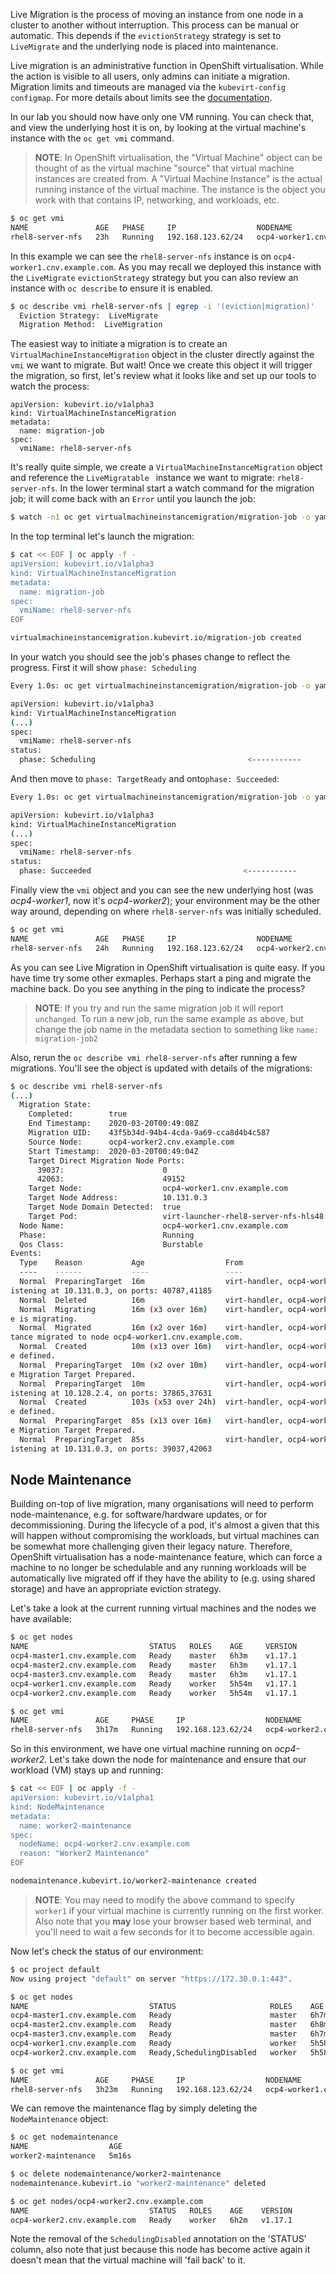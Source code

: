 Live Migration is the process of moving an instance from one node in a cluster to another without interruption. This process can be manual or automatic. This depends if the `evictionStrategy` strategy is set to `LiveMigrate` and the underlying node is placed into maintenance. 

Live migration is an administrative function in OpenShift virtualisation. While the action is visible to all users, only admins can initiate a migration. Migration limits and timeouts are managed via the `kubevirt-config` `configmap`. For more details about limits see the [documentation](https://access.redhat.com/documentation/en-us/openshift_container_platform/4.3/html-single/container-native_virtualization/index#cnv-live-migration-limits-ref_cnv-live-migration-limits).

In our lab you should now have only one VM running. You can check that, and view the underlying host it is on, by looking at the virtual machine's instance with the `oc get vmi` command.

> **NOTE**: In OpenShift virtualisation, the "Virtual Machine" object can be thought of as the virtual machine "source" that virtual machine instances are created from. A "Virtual Machine Instance" is the actual running instance of the virtual machine. The instance is the object you work with that contains IP, networking, and workloads, etc. 

~~~bash
$ oc get vmi
NAME               AGE   PHASE     IP                  NODENAME
rhel8-server-nfs   23h   Running   192.168.123.62/24   ocp4-worker1.cnv.example.com
~~~

In this example we can see the `rhel8-server-nfs` instance is on `ocp4-worker1.cnv.example.com`. As you may recall we deployed this instance with the `LiveMigrate` `evictionStrategy` strategy but you can also review an instance with `oc describe` to ensure it is enabled.

~~~bash
$ oc describe vmi rhel8-server-nfs | egrep -i '(eviction|migration)'
  Eviction Strategy:  LiveMigrate
  Migration Method:  LiveMigration
~~~

The easiest way to initiate a migration is to create an `VirtualMachineInstanceMigration` object in the cluster directly against the `vmi` we want to migrate. But wait! Once we create this object it will trigger the migration, so first, let's review what it looks like and set up our tools to watch the process:

~~~
apiVersion: kubevirt.io/v1alpha3
kind: VirtualMachineInstanceMigration
metadata:
  name: migration-job
spec:
  vmiName: rhel8-server-nfs
~~~

It's really quite simple, we create a `VirtualMachineInstanceMigration` object and reference the `LiveMigratable ` instance we want to migrate: `rhel8-server-nfs`. In the lower terminal start a watch command for the migration job; it will come back with an `Error` until you launch the job:

~~~bash
$ watch -n1 oc get virtualmachineinstancemigration/migration-job -o yaml
~~~

In the top terminal let's launch the migration:

~~~bash
$ cat << EOF | oc apply -f -
apiVersion: kubevirt.io/v1alpha3
kind: VirtualMachineInstanceMigration
metadata:
  name: migration-job
spec:
  vmiName: rhel8-server-nfs
EOF

virtualmachineinstancemigration.kubevirt.io/migration-job created
~~~

In your watch you should see the job's phases change to reflect the progress. First it will show `phase: Scheduling` 

~~~bash
Every 1.0s: oc get virtualmachineinstancemigration/migration-job -o yaml                 Fri Mar 20 00:33:35 2020

apiVersion: kubevirt.io/v1alpha3
kind: VirtualMachineInstanceMigration
(...)
spec:
  vmiName: rhel8-server-nfs
status:
  phase: Scheduling                                  <-----------
~~~

And then move to `phase: TargetReady` and onto`phase: Succeeded`:

~~~bash
Every 1.0s: oc get virtualmachineinstancemigration/migration-job -o yaml                 Fri Mar 20 00:33:43 2020

apiVersion: kubevirt.io/v1alpha3
kind: VirtualMachineInstanceMigration
(...)
spec:
  vmiName: rhel8-server-nfs
status:
  phase: Succeeded                                  <-----------
~~~

Finally view the `vmi` object and you can see the new underlying host (was *ocp4-worker1*, now it's *ocp4-worker2*); your environment may be the other way around, depending on where `rhel8-server-nfs` was initially scheduled.

~~~bash
$ oc get vmi
NAME               AGE   PHASE     IP                  NODENAME
rhel8-server-nfs   24h   Running   192.168.123.62/24   ocp4-worker2.cnv.example.com
~~~

As you can see Live Migration in OpenShift virtualisation is quite easy. If you have time try some other exmaples. Perhaps start a ping and migrate the machine back. Do you see anything in the ping to indicate the process?

> **NOTE**: If you try and run the same migration job it will report `unchanged`. To run a new job, run the same example as above, but change the job name in the metadata section to something like `name: migration-job2`

Also, rerun the `oc describe vmi rhel8-server-nfs` after running a few migrations. You'll see the object is updated with details of the migrations:

~~~bash
$ oc describe vmi rhel8-server-nfs
(...)
  Migration State:
    Completed:        true
    End Timestamp:    2020-03-20T00:49:08Z
    Migration UID:    43f5b34d-94b4-4cda-9a69-cca8d4b4c587
    Source Node:      ocp4-worker2.cnv.example.com
    Start Timestamp:  2020-03-20T00:49:04Z
    Target Direct Migration Node Ports:
      39037:                      0
      42063:                      49152
    Target Node:                  ocp4-worker1.cnv.example.com
    Target Node Address:          10.131.0.3
    Target Node Domain Detected:  true
    Target Pod:                   virt-launcher-rhel8-server-nfs-hls48
  Node Name:                      ocp4-worker1.cnv.example.com
  Phase:                          Running
  Qos Class:                      Burstable
Events:
  Type    Reason           Age                  From                                        Message
  ----    ------           ----                 ----                                        -------
  Normal  PreparingTarget  16m                  virt-handler, ocp4-worker1.cnv.example.com  Migration Target is l
istening at 10.131.0.3, on ports: 40787,41185
  Normal  Deleted          16m                  virt-handler, ocp4-worker2.cnv.example.com  Signaled Deletion
  Normal  Migrating        16m (x3 over 16m)    virt-handler, ocp4-worker2.cnv.example.com  VirtualMachineInstanc
e is migrating.
  Normal  Migrated         16m (x2 over 16m)    virt-handler, ocp4-worker2.cnv.example.com  The VirtualMachineIns
tance migrated to node ocp4-worker1.cnv.example.com.
  Normal  Created          10m (x13 over 16m)   virt-handler, ocp4-worker1.cnv.example.com  VirtualMachineInstanc
e defined.
  Normal  PreparingTarget  10m (x2 over 10m)    virt-handler, ocp4-worker2.cnv.example.com  VirtualMachineInstanc
e Migration Target Prepared.
  Normal  PreparingTarget  10m                  virt-handler, ocp4-worker2.cnv.example.com  Migration Target is l
istening at 10.128.2.4, on ports: 37865,37631
  Normal  Created          103s (x53 over 24h)  virt-handler, ocp4-worker2.cnv.example.com  VirtualMachineInstanc
e defined.
  Normal  PreparingTarget  85s (x13 over 16m)   virt-handler, ocp4-worker1.cnv.example.com  VirtualMachineInstanc
e Migration Target Prepared.
  Normal  PreparingTarget  85s                  virt-handler, ocp4-worker1.cnv.example.com  Migration Target is l
istening at 10.131.0.3, on ports: 39037,42063

~~~



## Node Maintenance

Building on-top of live migration, many organisations will need to perform node-maintenance, e.g. for software/hardware updates, or for decommissioning. During the lifecycle of a pod, it's almost a given that this will happen without compromising the workloads, but virtual machines can be somewhat more challenging given their legacy nature. Therefore, OpenShift virtualisation has a node-maintenance feature, which can force a machine to no longer be schedulable and any running workloads will be automatically live migrated off if they have the ability to (e.g. using shared storage) and have an appropriate eviction strategy.

Let's take a look at the current running virtual machines and the nodes we have available:

~~~bash
$ oc get nodes
NAME                           STATUS   ROLES    AGE     VERSION
ocp4-master1.cnv.example.com   Ready    master   6h3m    v1.17.1
ocp4-master2.cnv.example.com   Ready    master   6h3m    v1.17.1
ocp4-master3.cnv.example.com   Ready    master   6h3m    v1.17.1
ocp4-worker1.cnv.example.com   Ready    worker   5h54m   v1.17.1
ocp4-worker2.cnv.example.com   Ready    worker   5h54m   v1.17.1

$ oc get vmi
NAME               AGE     PHASE     IP                  NODENAME
rhel8-server-nfs   3h17m   Running   192.168.123.62/24   ocp4-worker2.cnv.example.com
~~~

So in this environment, we have one virtual machine running on *ocp4-worker2*. Let's take down the node for maintenance and ensure that our workload (VM) stays up and running:

~~~bash
$ cat << EOF | oc apply -f -
apiVersion: kubevirt.io/v1alpha1
kind: NodeMaintenance
metadata:
  name: worker2-maintenance
spec:
  nodeName: ocp4-worker2.cnv.example.com
  reason: "Worker2 Maintenance"
EOF

nodemaintenance.kubevirt.io/worker2-maintenance created
~~~

> **NOTE**: You may need to modify the above command to specify `worker1` if your virtual machine is currently running on the first worker. Also note that you **may** lose your browser based web terminal, and you'll need to wait a few seconds for it to become accessible again. 

Now let's check the status of our environment:

~~~bash
$ oc project default
Now using project "default" on server "https://172.30.0.1:443".

$ oc get nodes
NAME                           STATUS                     ROLES    AGE     VERSION
ocp4-master1.cnv.example.com   Ready                      master   6h7m    v1.17.1
ocp4-master2.cnv.example.com   Ready                      master   6h8m    v1.17.1
ocp4-master3.cnv.example.com   Ready                      master   6h7m    v1.17.1
ocp4-worker1.cnv.example.com   Ready                      worker   5h58m   v1.17.1
ocp4-worker2.cnv.example.com   Ready,SchedulingDisabled   worker   5h58m   v1.17.1

$ oc get vmi
NAME               AGE     PHASE     IP                  NODENAME
rhel8-server-nfs   3h23m   Running   192.168.123.62/24   ocp4-worker1.cnv.example.com
~~~



We can remove the maintenance flag by simply deleting the `NodeMaintenance` object:

~~~bash
$ oc get nodemaintenance
NAME                  AGE
worker2-maintenance   5m16s

$ oc delete nodemaintenance/worker2-maintenance
nodemaintenance.kubevirt.io "worker2-maintenance" deleted

$ oc get nodes/ocp4-worker2.cnv.example.com
NAME                           STATUS   ROLES    AGE    VERSION
ocp4-worker2.cnv.example.com   Ready    worker   6h2m   v1.17.1
~~~

Note the removal of the `SchedulingDisabled` annotation on the 'STATUS' column, also note that just because this node has become active again it doesn't mean that the virtual machine will 'fail back' to it.